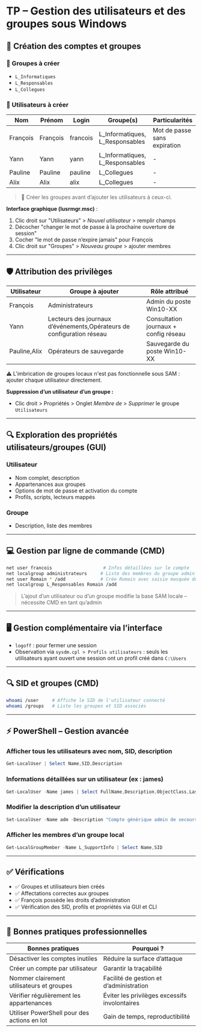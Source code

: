 # TP – Gestion des utilisateurs et des groupes sous Windows

## 🧩 Création des comptes et groupes

### 🔹 Groupes à créer

- `L_Informatiques`
- `L_Responsables`
- `L_Collegues`

### 🔹 Utilisateurs à créer

|Nom|Prénom|Login|Groupe(s)|Particularités|
|---|---|---|---|---|
|François|François|francois|L_Informatiques, L_Responsables|Mot de passe sans expiration|
|Yann|Yann|yann|L_Informatiques, L_Responsables|-|
|Pauline|Pauline|pauline|L_Collegues|-|
|Alix|Alix|alix|L_Collegues|-|

> 📌 Créer les groupes avant d’ajouter les utilisateurs à ceux-ci.

**Interface graphique (lusrmgr.msc)** :

1. Clic droit sur "Utilisateurs" > _Nouvel utilisateur_ > remplir champs
2. Décocher "changer le mot de passe à la prochaine ouverture de session"
3. Cocher "le mot de passe n’expire jamais" pour François
4. Clic droit sur "Groupes" > _Nouveau groupe_ > ajouter membres

---

## 🛡️ Attribution des privilèges

|Utilisateur|Groupe à ajouter|Rôle attribué|
|---|---|---|
|François|Administrateurs|Admin du poste Win10-XX|
|Yann|Lecteurs des journaux d’événements,Opérateurs de configuration réseau|Consultation journaux + config réseau|
|Pauline,Alix|Opérateurs de sauvegarde|Sauvegarde du poste Win10-XX|

**⚠️** L'imbrication de groupes locaux n'est pas fonctionnelle sous SAM : ajouter chaque utilisateur directement.

**Suppression d’un utilisateur d’un groupe :**

- Clic droit > Propriétés > Onglet _Membre de_ > _Supprimer_ le groupe `Utilisateurs`

---

## 🔍 Exploration des propriétés utilisateurs/groupes (GUI)

### Utilisateur

- Nom complet, description
- Appartenances aux groupes
- Options de mot de passe et activation du compte
- Profils, scripts, lecteurs mappés

### Groupe

- Description, liste des membres

---

## 💻 Gestion par ligne de commande (CMD)

```bash
net user francois                   # Infos détaillées sur le compte
net localgroup administrateurs     # Liste des membres du groupe admin
net user Romain * /add             # Crée Romain avec saisie masquée du mot de passe
net localgroup L_Responsables Romain /add
```

> L’ajout d’un utilisateur ou d’un groupe modifie la base SAM locale – nécessite CMD en tant qu’admin

---

## 🖥️ Gestion complémentaire via l’interface

- `logoff` : pour fermer une session
- Observation via `sysdm.cpl > Profils utilisateurs` : seuls les utilisateurs ayant ouvert une session ont un profil créé dans `C:\Users`

---

## 🔍 SID et groupes (CMD)

```bash
whoami /user     # Affiche le SID de l'utilisateur connecté
whoami /groups   # Liste les groupes et SID associés
```

---

## ⚡ PowerShell – Gestion avancée

### Afficher tous les utilisateurs avec nom, SID, description

```powershell
Get-LocalUser | Select Name,SID,Description
```

### Informations détaillées sur un utilisateur (ex : james)

```powershell
Get-LocalUser -Name james | Select FullName,Description,ObjectClass,LastLogon
```

### Modifier la description d’un utilisateur

```powershell
Set-LocalUser -Name adm -Description "Compte générique admin de secours"
```

### Afficher les membres d’un groupe local

```powershell
Get-LocalGroupMember -Name L_SupportInfo | Select Name,SID
```

---

## ✅ Vérifications

- ✅ Groupes et utilisateurs bien créés
- ✅ Affectations correctes aux groupes
- ✅ François possède les droits d’administration
- ✅ Vérification des SID, profils et propriétés via GUI et CLI

---

## 📌 Bonnes pratiques professionnelles

|Bonnes pratiques|Pourquoi ?|
|---|---|
|Désactiver les comptes inutiles|Réduire la surface d’attaque|
|Créer un compte par utilisateur|Garantir la traçabilité|
|Nommer clairement utilisateurs et groupes|Facilité de gestion et d’administration|
|Vérifier régulièrement les appartenances|Éviter les privilèges excessifs involontaires|
|Utiliser PowerShell pour des actions en lot|Gain de temps, reproductibilité|
